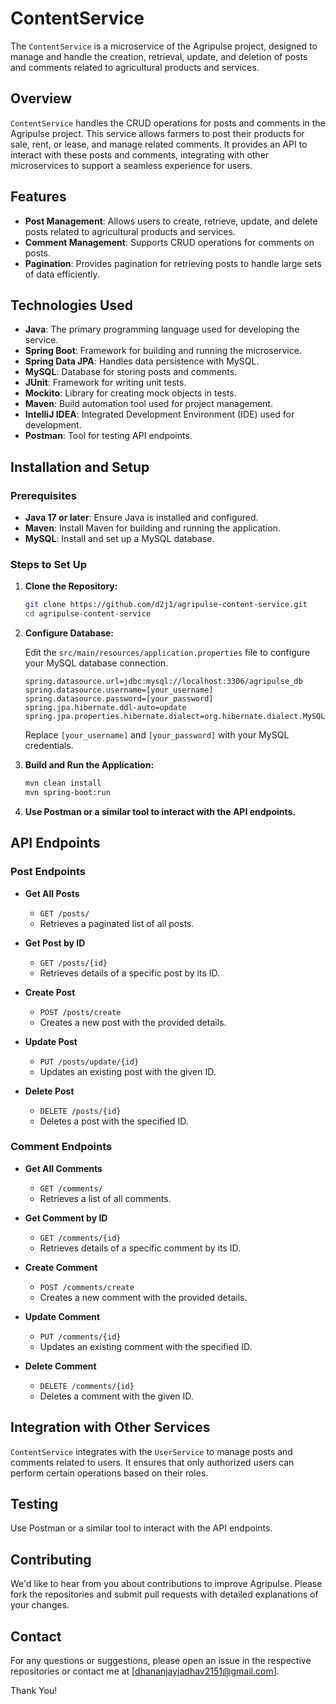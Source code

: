 

# ContentService

The `ContentService` is a microservice of the Agripulse project,
designed to manage and handle the creation, retrieval, update, and deletion of posts and comments 
related to agricultural products and services.

## Overview

`ContentService` handles the CRUD operations for posts and comments in the Agripulse project. This service allows farmers to post their products for sale, rent, or lease, and manage related comments. It provides an API to interact with these posts and comments, integrating with other microservices to support a seamless experience for users.

## Features

- **Post Management**: Allows users to create, retrieve, update, and delete posts related to agricultural products and services.
- **Comment Management**: Supports CRUD operations for comments on posts.
- **Pagination**: Provides pagination for retrieving posts to handle large sets of data efficiently.

## Technologies Used

- **Java**: The primary programming language used for developing the service.
- **Spring Boot**: Framework for building and running the microservice.
- **Spring Data JPA**: Handles data persistence with MySQL.
- **MySQL**: Database for storing posts and comments.
- **JUnit**: Framework for writing unit tests.
- **Mockito**: Library for creating mock objects in tests.
- **Maven**: Build automation tool used for project management.
- **IntelliJ IDEA**: Integrated Development Environment (IDE) used for development.
- **Postman**: Tool for testing API endpoints.

## Installation and Setup

### Prerequisites

- **Java 17 or later**: Ensure Java is installed and configured.
- **Maven**: Install Maven for building and running the application.
- **MySQL**: Install and set up a MySQL database.

### Steps to Set Up

1. **Clone the Repository:**
    ```sh
    git clone https://github.com/d2j1/agripulse-content-service.git
    cd agripulse-content-service
    ```

2. **Configure Database:**

    Edit the `src/main/resources/application.properties` file to configure your MySQL database connection.
    ```properties
    spring.datasource.url=jdbc:mysql://localhost:3306/agripulse_db
    spring.datasource.username=[your_username]
    spring.datasource.password=[your_password]
    spring.jpa.hibernate.ddl-auto=update
    spring.jpa.properties.hibernate.dialect=org.hibernate.dialect.MySQL5Dialect
    ```
    Replace `[your_username]` and `[your_password]` with your MySQL credentials.

3. **Build and Run the Application:**
    ```sh
    mvn clean install
    mvn spring-boot:run
    ```

4. **Use Postman or a similar tool to interact with the API endpoints.**

## API Endpoints

### Post Endpoints

- **Get All Posts**
  - `GET /posts/`
  - Retrieves a paginated list of all posts.

- **Get Post by ID**
  - `GET /posts/{id}`
  - Retrieves details of a specific post by its ID.

- **Create Post**
  - `POST /posts/create`
  - Creates a new post with the provided details.

- **Update Post**
  - `PUT /posts/update/{id}`
  - Updates an existing post with the given ID.

- **Delete Post**
  - `DELETE /posts/{id}`
  - Deletes a post with the specified ID.

### Comment Endpoints

- **Get All Comments**
  - `GET /comments/`
  - Retrieves a list of all comments.

- **Get Comment by ID**
  - `GET /comments/{id}`
  - Retrieves details of a specific comment by its ID.

- **Create Comment**
  - `POST /comments/create`
  - Creates a new comment with the provided details.

- **Update Comment**
  - `PUT /comments/{id}`
  - Updates an existing comment with the specified ID.

- **Delete Comment**
  - `DELETE /comments/{id}`
  - Deletes a comment with the given ID.


## Integration with Other Services

`ContentService` integrates with the `UserService` to manage posts and comments related to users.
It ensures that only authorized users can perform certain operations based on their roles.

## Testing
Use Postman or a similar tool to interact with the API endpoints.

## Contributing
We'd like to hear from you about contributions to improve Agripulse. Please fork the repositories and submit pull requests with detailed explanations of your changes.

## Contact
For any questions or suggestions, please open an issue in the respective repositories or contact me at [dhananjayjadhav2151@gmail.com].

Thank You!
